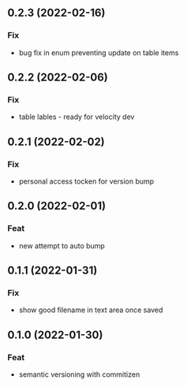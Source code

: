 ## 0.2.3 (2022-02-16)

### Fix

- bug fix in enum preventing update on table items

## 0.2.2 (2022-02-06)

### Fix

- table lables - ready for velocity dev

## 0.2.1 (2022-02-02)

### Fix

- personal access tocken for version bump

## 0.2.0 (2022-02-01)

### Feat

- new attempt to auto bump

## 0.1.1 (2022-01-31)

### Fix

- show good filename in text area once saved

## 0.1.0 (2022-01-30)

### Feat

- semantic versioning with commitizen
